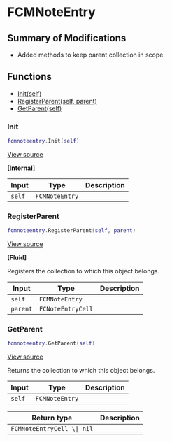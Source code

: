 # FCMNoteEntry

## Summary of Modifications
- Added methods to keep parent collection in scope.

## Functions

- [Init(self)](#init)
- [RegisterParent(self, parent)](#registerparent)
- [GetParent(self)](#getparent)

### Init

```lua
fcmnoteentry.Init(self)
```

[View source](https://github.com/finale-lua/lua-scripts/tree/refs/heads/RGP/add-hashes-to-deploy-yml/src/mixin/FCMNoteEntry.lua#L23)

**[Internal]**

| Input | Type | Description |
| ----- | ---- | ----------- |
| `self` | `FCMNoteEntry` |  |

### RegisterParent

```lua
fcmnoteentry.RegisterParent(self, parent)
```

[View source](https://github.com/finale-lua/lua-scripts/tree/refs/heads/RGP/add-hashes-to-deploy-yml/src/mixin/FCMNoteEntry.lua#L41)

**[Fluid]**

Registers the collection to which this object belongs.

| Input | Type | Description |
| ----- | ---- | ----------- |
| `self` | `FCMNoteEntry` |  |
| `parent` | `FCNoteEntryCell` |  |

### GetParent

```lua
fcmnoteentry.GetParent(self)
```

[View source](https://github.com/finale-lua/lua-scripts/tree/refs/heads/RGP/add-hashes-to-deploy-yml/src/mixin/FCMNoteEntry.lua#L57)

Returns the collection to which this object belongs.

| Input | Type | Description |
| ----- | ---- | ----------- |
| `self` | `FCMNoteEntry` |  |

| Return type | Description |
| ----------- | ----------- |
| `FCMNoteEntryCell \\| nil` |  |
